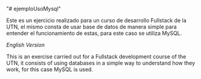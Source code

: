 "# ejemploUsoMysql" 

Este es un ejercicio realizado para un curso de desarrollo Fullstack de la UTN, el mismo consta de usar base de datos de manera simple para entender el funcionamiento de estas, para este caso se utiliza MySQL.

*English Version*

This is an exercise carried out for a Fullstack development course of the UTN, it consists of using databases in a simple way to understand how they work, for this case MySQL is used.